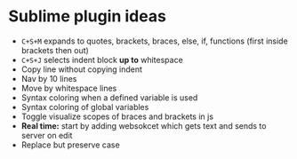 # Sublime plugin ideas


- `C+S+M` expands to quotes, brackets, braces, else, if, functions (first inside brackets then out)
- `C+S+J` selects indent block **up to** whitespace
- Copy line without copying indent
- Nav by 10 lines
- Move by whitespace lines
- Syntax coloring when a defined variable is used
- Syntax coloring of global variables
- Toggle visualize scopes of braces and brackets in js
- **Real time:** start by adding websokcet which gets text and sends to server on edit
- Replace but preserve case













